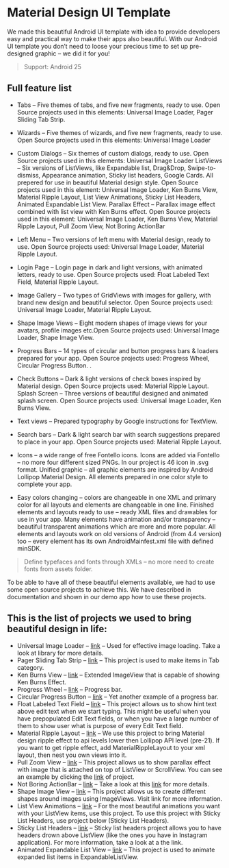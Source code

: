 # Material Design UI Template

We made this beautiful Android UI template with idea to provide developers easy and practical way to make their apps also beautiful. With our Android UI template you don’t need to loose your precious time to set up pre-designed graphic – we did it for you!

> Support: Android 25

## Full feature list

- Tabs – Five themes of tabs, and five new fragments, ready to use. Open Source projects used in this elements: Universal Image Loader, Pager Sliding Tab Strip.

- Wizards – Five themes of wizards, and five new fragments, ready to use. Open Source projects used in this elements: Universal Image Loader

- Custom Dialogs – Six themes of custom dialogs, ready to use. Open Source projects used in this elements: Universal Image Loader
ListViews – Six versions of ListViews, like Expandable list, Drag&Drop, Swipe-to-dismiss, Appearance animation, Sticky list headers, Google Cards. All prepered for use in beautiful Material design style. Open Source projects used in this element: Universal Image Loader, Ken Burns View, Material Ripple Layout, List View Animations, Sticky List Headers, Animated Expandable List View.
Parallax Effect – Parallax image effect combined with list view with Ken Burns effect. Open Source projects used in this element: Universal Image Loader, Ken Burns View, Material Ripple Layout, Pull Zoom View, Not Boring ActionBar

- Left Menu – Two versions of left menu with Material design, ready to use. Open Source projects used: Universal Image Loader, Material Ripple Layout.

- Login Page – Login page in dark and light versions, with animated letters, ready to use. Open Source projects used: Float Labeled Text Field, Material Ripple Layout.

- Image Gallery – Two types of GridViews with images for gallery, with brand new design and beautiful selector. Open Source projects used: Universal Image Loader, Material Ripple Layout.

- Shape Image Views – Eight modern shapes of image views for your avatars, profile images etc.Open Source projects used: Universal Image Loader, Shape Image View.

- Progress Bars – 14 types of circular and button progress bars & loaders prepared for your app. Open Source projects used: Progress Wheel, Circular Progress Button. .

- Check Buttons – Dark & light versions of check boxes inspired by Material design. Open Source projects used: Material Ripple Layout.
Splash Screen – Three versions of beautiful designed and animated splash screen. Open Source projects used: Universal Image Loader, Ken Burns View.

- Text views – Prepared typography by Google instructions for TextView.

- Search bars – Dark & light search bar with search suggestions prepared to place in your app. Open Source projects used: Material Ripple Layout.

- Icons – a wide range of free Fontello icons.
Icons are added via Fontello – no more four different sized PNGs. In our project is 46 icon in .svg format.
Unified graphic – all graphic elements are inspired by Android Lollipop Material Design. All elements prepared in one color style to complete your app.

- Easy colors changing – colors are changeable in one XML and primary color for all layouts and elements are changeable in one line.
Finished elements and layouts ready to use – ready XML files and drawables for use in your app.
Many elements have animation and/or transparency – beautiful transparent animations which are more and more popular.
All elements and layouts work on old versions of Android (from 4.4 version) too – every element has its own AndroidMainfest.xml file with defined minSDK.

> Define typefaces and fonts through XMLs – no more need to create fonts from assets folder.

To be able to have all of these beautiful elements available, we had to use some open source projects to achieve this. We have described in documentation and shown in our demo app how to use these projects. 

## This is the list of projects we used to bring beautiful design in life:

- Universal Image Loader – [link](https://github.com/nostra13/Android-Universal-Image-Loader) – Used for effective image loading. Take a look at library for more details.
- Pager Sliding Tab Strip – [link](https://github.com/astuetz/PagerSlidingTabStrip) – This project is used to make items in Tab category.
- Ken Burns View – [link](https://github.com/flavioarfaria/KenBurnsView)  – Extended ImageView that is capable of showing Ken Burns Effect.
- Progress Wheel – [link](https://github.com/Todd-Davies/ProgressWheel)  – Progress bar.
- Circular Progress Button – [link](https://github.com/dmytrodanylyk/circular-progress-button)  – Yet another example of a progress bar.
- Float Labeled Text Field – [link](https://github.com/SemonCat/FloatLabeledTextField)  – This project allows us to show hint text above edit text when we start typing. This might be useful when you have prepopulated Edit Text fields, or when you have a large number of them to show user what is purpose of every Edit Text field.
- Material Ripple Layout – [link](https://github.com/balysv/material-ripple)  – We use this project to bring Material design ripple effect to api levels lower then Lollipop API level (pre-21). If you want to get ripple effect, add MaterialRippleLayout to your xml layout, then nest you own views into it.
- Pull Zoom View – [link](https://github.com/Frank-Zhu/PullZoomView)  – This project allows us to show parallax effect with image that is attached on top of ListView or ScrollView. You can see an example by clicking the [link]()  of project.
- Not Boring ActionBar – [link](https://github.com/flavienlaurent/NotBoringActionBar)  – Take a look at this [link]()  for more details.
- Shape Image View – [link](https://github.com/siyamed/android-shape-imageview)  – This project allows us to create different shapes around images using ImageViews. Visit link for more information.
- List View Animations – [link]()  – For the most beautiful animations you want with your ListView items, use this project. To use this project with Sticky List Headers, use project below (Sticky List Headers).
- Sticky List Headers – [link](https://github.com/emilsjolander/StickyListHeaders)  – Sticky list headers project allows you to have headers drown above ListView (like the ones you have in Instagram application). For more information, take a look at a the link.
- Animated Expandable List View – [link](https://github.com/idunnololz/AnimatedExpandableListView)  – This project is used to animate expanded list items in ExpandableListView.
